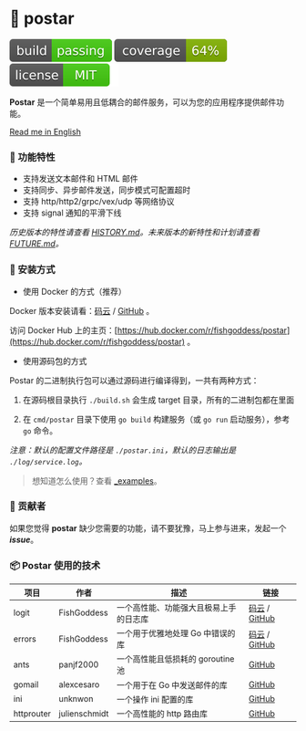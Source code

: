 # 📝 postar

[![build](_icons/build.svg)](_icons/build.svg)
[![coverage](_icons/coverage.svg)](_icons/coverage.svg)
[![license](_icons/license.svg)](https://opensource.org/licenses/MIT)

**Postar** 是一个简单易用且低耦合的邮件服务，可以为您的应用程序提供邮件功能。

[Read me in English](./README.en.md)

### 🥇 功能特性

* 支持发送文本邮件和 HTML 邮件
* 支持同步、异步邮件发送，同步模式可配置超时
* 支持 http/http2/grpc/vex/udp 等网络协议
* 支持 signal 通知的平滑下线

_历史版本的特性请查看 [HISTORY.md](./HISTORY.md)。未来版本的新特性和计划请查看 [FUTURE.md](./FUTURE.md)。_

### 🚀 安装方式

* 使用 Docker 的方式（推荐）

Docker 版本安装请看：[码云](https://gitee.com/avino-plan/postar-docker) / [GitHub](https://github.com/avino-plan/postar-docker) 。

访问 Docker Hub 上的主页：[https://hub.docker.com/r/fishgoddess/postar](https://hub.docker.com/r/fishgoddess/postar) 。

* 使用源码包的方式

Postar 的二进制执行包可以通过源码进行编译得到，一共有两种方式：

1. 在源码根目录执行 `./build.sh` 会生成 target 目录，所有的二进制包都在里面

2. 在 `cmd/postar` 目录下使用 `go build` 构建服务（或 `go run` 启动服务），参考 `go` 命令。

_注意：默认的配置文件路径是 `./postar.ini`，默认的日志输出是 `./log/service.log`。_

> 想知道怎么使用？查看 [_examples](_examples)。

### 👥 贡献者

如果您觉得 **postar** 缺少您需要的功能，请不要犹豫，马上参与进来，发起一个 _**issue**_。

### 📦 Postar 使用的技术

| 项目     | 作者          | 描述                  | 链接                                                                                           |
|--------|-------------|---------------------|----------------------------------------------------------------------------------------------|
| logit  | FishGoddess | 一个高性能、功能强大且极易上手的日志库 | [码云](https://gitee.com/FishGoddess/logit) / [GitHub](https://github.com/FishGoddess/logit)   |
| errors | FishGoddess | 一个用于优雅地处理 Go 中错误的库  | [码云](https://gitee.com/FishGoddess/errors) / [GitHub](https://github.com/FishGoddess/errors) |
| ants | panjf2000 | 一个高性能且低损耗的 goroutine 池  | [GitHub](https://github.com/panjf2000/ants) |
| gomail | alexcesaro | 一个用于在 Go 中发送邮件的库  | [GitHub](https://github.com/go-gomail/gomail/tree/v2) |
| ini | unknwon | 一个操作 ini 配置的库  | [GitHub](https://github.com/go-ini/ini) |
| httprouter | julienschmidt | 一个高性能的 http 路由库  | [GitHub](https://github.com/julienschmidt/httprouter) |
